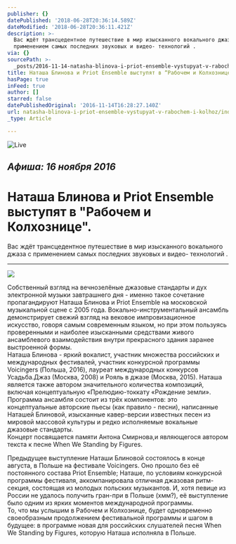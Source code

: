 ```yaml
---
publisher: {}
datePublished: '2018-06-28T20:36:14.589Z'
dateModified: '2018-06-28T20:36:11.421Z'
description: >-
  Вас ждёт трансцедентное путешествие в мир изысканного вокального джаза с
  применением самых последних звуковых и видео- технологий .
via: {}
sourcePath: >-
  _posts/2016-11-14-natasha-blinova-i-priot-ensemble-vystupyat-v-rabochem-i-kolhoz.md
title: Наташа Блинова и Priot Ensemble выступят в “Рабочем и Колхознице”.
hasPage: true
inFeed: true
author: []
starred: false
datePublishedOriginal: '2016-11-14T16:28:27.140Z'
url: natasha-blinova-i-priot-ensemble-vystupyat-v-rabochem-i-kolhoz/index.html
_type: Article

---
```

![Live](https://the-grid-user-content.s3-us-west-2.amazonaws.com/1218d924-a05b-4d70-abf5-feb9031efe3c.jpg)

## _Афиша: 16 ноября 2016_

# Наташа Блинова и Priot Ensemble выступят в "Рабочем и Колхознице".

Вас ждёт трансцедентное путешествие в мир изысканного вокального джаза с применением самых последних звуковых и видео- технологий .

---

![](https://the-grid-user-content.s3-us-west-2.amazonaws.com/40e7882a-c6f5-4ff5-961e-46a244d61dd6.jpg)

Собственный взгляд на вечнозелёные джазовые стандарты и дух электронной музыки завтрашнего дня - именно такое сочетание пропагандируют Наташа Блинова и Priot Ensemble на московской музыкальной сцене с 2005 года. Вокально-инструментальный ансамбль демонстрирует свежий взгляд на вековое импровизационное искусство, говоря самым современным языком, но при этом пользуясь проверенными и наиболее изысканными средствами живого ансамблевого взаимодействия внутри прекрасного здания заранее выстроенной формы.  
Наташа Блинова - яркий вокалист, участник множества российских и международных фестивалей, участник конкурсной программы Voicingers (Польша, 2016), лауреат международных конкурсов Усадьба.Джаз (Москва, 2008) и Рояль в джазе (Москва, 2015). Наташа является также автором значительного количества композиций, включая концептуальную «Прелюдию-токкату «Рождение земли».   
Программа ансамбля состоит из трёх компонентов: это концептуальные авторские пьесы (как правило - песни), написанные Наташей Блиновой, изысканные кавер-версии известных песен из мировой массовой культуры и редко исполняемые вокальные джазовые стандарты.   
Концерт посвящается памяти Антона Смирнова,и являющегося автором текста к песне When We Standing by Figures.

Предыдущее выступление Наташи Блиновой состоялось в конце августа, в Польше на фестивале Voicingers. Оно прошло без её постоянного состава Priot Ensemble; Наташе, по условиям конкурсной программы фестиваля, аккомпанировала отличная джазовая ритм-секция, состоящая из молодых польских музыкантов. И, хотя певице из России не удалось получить гран-при в Польше (хмм?), её выступление было одним из ярких моментов международной программы.  
То, что мы услышим в Рабочем и Колхознице, будет одновременно своеобразным продолжением фестивальной программы и шагом в будущее: в программе новая для российских слушателей песня When We Standing by Figures, которую Наташа исполняла в Польше.